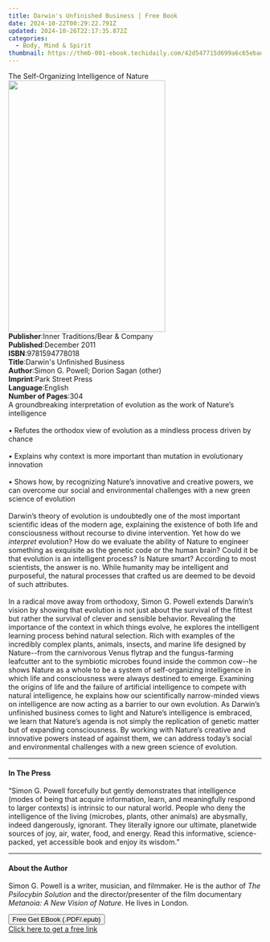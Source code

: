 ```yaml
---
title: Darwin's Unfinished Business | Free Book
date: 2024-10-22T00:29:22.791Z
updated: 2024-10-26T22:17:35.872Z
categories:
  - Body, Mind & Spirit
thumbnail: https://thmb-001-ebook.techidaily.com/42d547715d699a6c65ebadaf74c6ad0411eefa87c510b938a1964ef9a26aff7c.jpg
---
```

<main id="book-container">
  <div class="flex flex-col">
    <div class="book-brief flex-1 py-6 px-4 sm:p-6 md:py-10 md:px-8">
      <!-- brief-->
      <div class="book-brief-main">
        The Self-Organizing Intelligence of Nature
      </div>
    </div>
    <div
      class="book-meta-info flex-1 grid gap-4 col-start-1 col-end-3 row-start-1 sm:mb-6 sm:grid-cols-4 lg:gap-6 lg:col-start-2 lg:row-end-6 lg:row-span-6 lg:mb-0"
    >
      <div
        class="book-meta-info-left place-content-center mt-4 p-4 text-sm leading-6 col-start-2 col-span-2 dark:text-slate-400"
      >
        <img
          class="w-full h-500 object-cover rounded-lg sm:h-255 sm:col-span-2 lg:col-span-full"
          src="https://img-001-ebook.techidaily.com/d84426b55c47dd9d905c6d497472796862906b35525f02327592468f5b8a22c5.jpg"
          alt=""
          width="312"
          height="500"
        />
      </div>
      <div
        class="book-meta-info-right mt-2 col-start-1 row-start-2 col-span-3 self-center"
      >
        <!-- meta data  -->
        <div class="flex flex-col px-4 md:px-8">
          <div class="flex-1">
            <strong>Publisher</strong>:<span class="px-2"
              >Inner Traditions/Bear &amp; Company</span
            >
          </div>
          <div class="flex-1">
            <strong>Published</strong>:<span class="px-2">December 2011</span>
          </div>
          <div class="flex-1">
            <strong>ISBN</strong>:<span class="px-2">9781594778018</span>
          </div>
          <div class="flex-1">
            <strong>Title</strong>:<span class="px-2"
              >Darwin&#39;s Unfinished Business</span
            >
          </div>
          <div class="flex-1">
            <strong>Author</strong>:<span class="px-2"
              >Simon G. Powell; Dorion Sagan (other)</span
            >
          </div>
          <div class="flex-1">
            <strong>Imprint</strong>:<span class="px-2">Park Street Press</span>
          </div>
          <div class="flex-1">
            <strong>Language</strong>:<span class="px-2">English</span>
          </div>
          <div class="flex-1">
            <strong>Number of Pages</strong>:<span class="px-2">304</span>
          </div>
        </div>
      </div>
    </div>
    <div class="book-description flex-1 py-6 px-4 sm:p-6 md:py-10 md:px-8">
      <div class="book-description-main">
        <div accordion-content="" id="description">
          A groundbreaking interpretation of evolution as the work of Nature’s
          intelligence <br />
          <br />• Refutes the orthodox view of evolution as a mindless process
          driven by chance <br />
          <br />• Explains why context is more important than mutation in
          evolutionary innovation <br />
          <br />• Shows how, by recognizing Nature’s innovative and creative
          powers, we can overcome our social and environmental challenges with a
          new green science of evolution <br />
          <br />Darwin’s theory of evolution is undoubtedly one of the most
          important scientific ideas of the modern age, explaining the existence
          of both life and consciousness without recourse to divine
          intervention. Yet how do we <i>interpret</i> evolution? How do we
          evaluate the ability of Nature to engineer something as exquisite as
          the genetic code or the human brain? Could it be that evolution is an
          intelligent process? Is Nature smart? According to most scientists,
          the answer is no. While humanity may be intelligent and purposeful,
          the natural processes that crafted us are deemed to be devoid of such
          attributes. <br />
          <br />In a radical move away from orthodoxy, Simon G. Powell extends
          Darwin’s vision by showing that evolution is not just about the
          survival of the fittest but rather the survival of clever and sensible
          behavior. Revealing the importance of the context in which things
          evolve, he explores the intelligent learning process behind natural
          selection. Rich with examples of the incredibly complex plants,
          animals, insects, and marine life designed by Nature--from the
          carnivorous Venus flytrap and the fungus-farming leafcutter ant to the
          symbiotic microbes found inside the common cow--he shows Nature as a
          whole to be a system of self-organizing intelligence in which life and
          consciousness were always destined to emerge. Examining the origins of
          life and the failure of artificial intelligence to compete with
          natural intelligence, he explains how our scientifically narrow-minded
          views on intelligence are now acting as a barrier to our own
          evolution. As Darwin’s unfinished business comes to light and Nature’s
          intelligence is embraced, we learn that Nature’s agenda is not simply
          the replication of genetic matter but of expanding consciousness. By
          working with Nature’s creative and innovative powers instead of
          against them, we can address today’s social and environmental
          challenges with a new green science of evolution.
        </div>
        <div class="accordion-fader"></div>
      </div>
    </div>
    <div class="book-excerpts flex-1 py-6 px-4 sm:p-6 md:py-10 md:px-8">
      <!-- excerpts-->
      <div class="book-excerpts-main">
        <hr />
        <h4 class="placeholder placeholder-heading">
          <span>In The Press</span>
        </h4>
        <p>
          “Simon G. Powell forcefully but gently demonstrates that intelligence
          (modes of being that acquire information, learn, and meaningfully
          respond to larger contexts) is intrinsic to our natural world. People
          who deny the intelligence of the living (microbes, plants, other
          animals) are abysmally, indeed dangerously, ignorant. They literally
          ignore our ultimate, planetwide sources of joy, air, water, food, and
          energy. Read this informative, science-packed, yet accessible book and
          enjoy its wisdom.”
        </p>
      </div>
    </div>
    <div class="book-about-author flex-1 py-6 px-4 sm:p-6 md:py-10 md:px-8">
      <!-- about author-->
      <div class="book-main-author-main">
        <hr />
        <h4 class="placeholder placeholder-heading">
          <span>About the Author</span>
        </h4>
        <p>
          Simon G. Powell is a writer, musician, and filmmaker. He is the author
          of <i>The Psilocybin Solution</i> and the director/presenter of the
          film documentary <i>Metanoia: A New Vision of Nature</i>. He lives in
          London.
        </p>
      </div>
    </div>
    <div class="book-free-get flex-1 py-6 px-4 sm:p-6 md:py-10 md:px-8">
      <button
        id="btn-free-get"
        class="bg-blue-500 hover:bg-blue-700 text-white font-bold py-2 px-4 rounded"
      >
        Free Get EBook (.PDF/.epub)
      </button>
      <div id="countdown-display" class="px-2 text-lg mt-2"></div>
      <a
        id="free-link"
        class="hidden bg-blue-500 hover:bg-blue-700 text-white font-bold py-2 px-4 rounded"
        href="https://www.ebooks.com/en-us/book/95783058/darwin-s-unfinished-business/simon-g-powell/"
        target="_blank"
        >Click here to get a free link</a
      >
    </div>
    <script>
      let countdownTime = 0;
      let countdownInterval = null;
      document
        .getElementById('btn-free-get')
        .addEventListener('click', startCountdown);
      function startCountdown() {
        countdownTime = new Date().getTime() + 60000 * 3;
        countdownInterval = setInterval(updateCountdown, 1000);
        document.getElementById('btn-free-get').disabled = true;
        document
          .getElementById('btn-free-get')
          .classList.add('bg-gray-500', 'cursor-not-allowed');
      }
      function updateCountdown() {
        let currentTime = new Date().getTime();
        let timeLeft = countdownTime - currentTime;
        let secondsLeft = Math.floor(timeLeft / 1000);
        document.getElementById('countdown-display').innerHTML =
          `Remaining time: ${secondsLeft} seconds.`;
        if (secondsLeft <= 0) {
          clearInterval(countdownInterval);
          document.getElementById('btn-free-get').classList.add('hidden');
          document.getElementById('free-link').classList.remove('hidden');
          document.getElementById('countdown-display').innerHTML = '';
        }
      }
    </script>
  </div>
</main>

<ins class="adsbygoogle"
      style="display:block"
      data-ad-client="ca-pub-7571918770474297"
      data-ad-slot="8358498916"
      data-ad-format="auto"
      data-full-width-responsive="true"></ins>
    